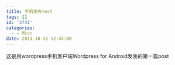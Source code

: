 ```yaml
---
title: 手机发布test
tags: []
id: '3741'
categories:
  - - Misc
date: 2013-10-31 12:45:00
---
```


这是用wordpress手机客户端Wordpress for Android发表的第一篇post